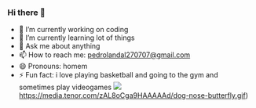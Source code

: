 ### Hi there 👋
- 🔭 I’m currently working on coding
- 🌱 I’m currently learning lot of things
- 💬 Ask me about anything
- 📫 How to reach me: pedrolandal270707@gmail.com
- 😄 Pronouns: homem
- ⚡ Fun fact: i love playing basketball and going to the gym and sometimes play videogames
![](https://media.tenor.com/zAL8oCga9HAAAAAd/dog-nose-butterfly.gif)https://media.tenor.com/zAL8oCga9HAAAAAd/dog-nose-butterfly.gif)
